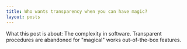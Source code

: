 ```yaml
---
title: Who wants transparency when you can have magic?
layout: posts
---
```


What this post is about:
The complexity in software. Transparent procedures are abandoned for "magical" works out-of-the-box features.